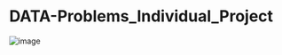 # DATA-Problems_Individual_Project

![image](https://user-images.githubusercontent.com/98187543/226465520-2d0820b4-ed17-44d7-afaa-5fccf149c778.png)
